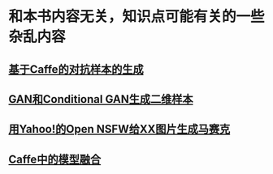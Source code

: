 # 和本书内容无关，知识点可能有关的一些杂乱内容

## [基于Caffe的对抗样本的生成](https://github.com/frombeijingwithlove/dlcv_for_beginners/blob/master/random_bonus/adversarial_example_caffe)
## [GAN和Conditional GAN生成二维样本](https://github.com/frombeijingwithlove/dlcv_for_beginners/tree/master/random_bonus/gan_n_cgan_2d_example)
## [用Yahoo!的Open NSFW给XX图片生成马赛克](https://github.com/frombeijingwithlove/dlcv_for_beginners/tree/master/random_bonus/generate_mosaic_for_porno_images)
## [Caffe中的模型融合](https://github.com/frombeijingwithlove/dlcv_for_beginners/tree/master/random_bonus/multiple_models_fusion_caffe)
